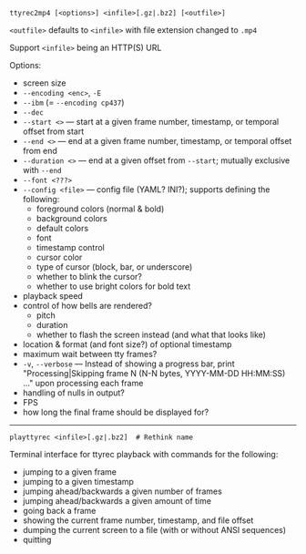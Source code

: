     ttyrec2mp4 [<options>] <infile>[.gz|.bz2] [<outfile>]

`<outfile>` defaults to `<infile>` with file extension changed to `.mp4`

Support `<infile>` being an HTTP(S) URL

Options:

- screen size
- `--encoding <enc>`, `-E`
- `--ibm` (= `--encoding cp437`)
- `--dec`
- `--start <>` — start at a given frame number, timestamp, or temporal offset
  from start
- `--end <>` — end at a given frame number, timestamp, or temporal offset from
  end
- `--duration <>` — end at a given offset from `--start`; mutually exclusive
  with `--end`
- `--font <???>`
- `--config <file>` — config file (YAML? INI?); supports defining the
  following:
    - foreground colors (normal & bold)
    - background colors
    - default colors
    - font
    - timestamp control
    - cursor color
    - type of cursor (block, bar, or underscore)
    - whether to blink the cursor?
    - whether to use bright colors for bold text
- playback speed
- control of how bells are rendered?
    - pitch
    - duration
    - whether to flash the screen instead (and what that looks like)
- location & format (and font size?) of optional timestamp
- maximum wait between tty frames?
- `-v`, `--verbose` — Instead of showing a progress bar, print
  "Processing|Skipping frame N (N-N bytes, YYYY-MM-DD HH:MM:SS) ..." upon
  processing each frame
- handling of nulls in output?
- FPS
- how long the final frame should be displayed for?

--------------------------------------------------------------------------------

    playttyrec <infile>[.gz|.bz2]  # Rethink name

Terminal interface for ttyrec playback with commands for the following:

- jumping to a given frame
- jumping to a given timestamp
- jumping ahead/backwards a given number of frames
- jumping ahead/backwards a given amount of time
- going back a frame
- showing the current frame number, timestamp, and file offset
- dumping the current screen to a file (with or without ANSI sequences)
- quitting

